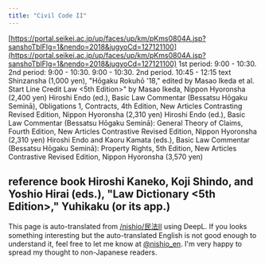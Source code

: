```yaml
---
title: "Civil Code II"
---
```


[https://portal.seikei.ac.jp/up/faces/up/km/pKms0804A.jsp?sanshoTblFlg=1&nendo=2018&jugyoCd=127121100](https://portal.seikei.ac.jp/up/faces/up/km/pKms0804A.jsp?sanshoTblFlg=1&nendo=2018&jugyoCd=127121100)
1st period: 9:00 - 10:30. 2nd period: 9:00 - 10:30. 9:00 - 10:30. 2nd period. 10:45 - 12:15
text
Shinzansha (1,000 yen), "Hōgaku Rokuhō '18," edited by Masao Ikeda et al.
Start Line Credit Law <5th Edition>" by Masao Ikeda, Nippon Hyoronsha (2,400 yen)
Hiroshi Endo (ed.), Basic Law Commentar (Bessatsu Hōgaku Seminā), Obligations 1, Contracts, 4th Edition, New Articles Contrasting Revised Edition, Nippon Hyoronsha (2,310 yen)
Hiroshi Endo (ed.), Basic Law Commentar (Bessatsu Hōgaku Seminā): General Theory of Claims, Fourth Edition, New Articles Contrastive Revised Edition, Nippon Hyoronsha (2,310 yen)
Hiroshi Endo and Kaoru Kamata (eds.), Basic Law Commentar (Bessatsu Hōgaku Seminā): Property Rights, 5th Edition, New Articles Contrastive Revised Edition, Nippon Hyoronsha (3,570 yen)

reference book
Hiroshi Kaneko, Koji Shindo, and Yoshio Hirai (eds.), "Law Dictionary <5th Edition>," Yuhikaku (or its app.)
---
This page is auto-translated from [/nishio/民法II](https://scrapbox.io/nishio/民法II) using DeepL. If you looks something interesting but the auto-translated English is not good enough to understand it, feel free to let me know at [@nishio_en](https://twitter.com/nishio_en). I'm very happy to spread my thought to non-Japanese readers.